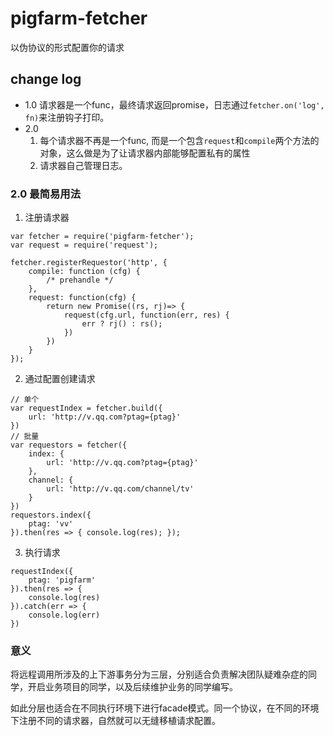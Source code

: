 # pigfarm-fetcher
以伪协议的形式配置你的请求

## change log
* 1.0 请求器是一个func，最终请求返回promise，日志通过`fetcher.on('log', fn)`来注册钩子打印。
* 2.0 <br>
    1. 每个请求器不再是一个func, 而是一个包含`request`和`compile`两个方法的对象，这么做是为了让请求器内部能够配置私有的属性
    2. 请求器自己管理日志。

### 2.0 最简易用法
1. 注册请求器
```
var fetcher = require('pigfarm-fetcher');
var request = require('request');

fetcher.registerRequestor('http', {
    compile: function (cfg) {
        /* prehandle */
    },
    request: function(cfg) {
        return new Promise((rs, rj)=> {
            request(cfg.url, function(err, res) {
                err ? rj() : rs();
            })    
        })
    }
});
```

2. 通过配置创建请求
```
// 单个
var requestIndex = fetcher.build({
    url: 'http://v.qq.com?ptag={ptag}'
})
// 批量
var requestors = fetcher({
    index: {
        url: 'http://v.qq.com?ptag={ptag}'
    },
    channel: {
        url: 'http://v.qq.com/channel/tv'
    }
})
requestors.index({
    ptag: 'vv'
}).then(res => { console.log(res); });
```

3. 执行请求
```
requestIndex({
    ptag: 'pigfarm'
}).then(res => {
    console.log(res)
}).catch(err => {
    console.log(err)
})

```

### 意义
将远程调用所涉及的上下游事务分为三层，分别适合负责解决团队疑难杂症的同学，开启业务项目的同学，以及后续维护业务的同学编写。

如此分层也适合在不同执行环境下进行facade模式。同一个协议，在不同的环境下注册不同的请求器，自然就可以无缝移植请求配置。